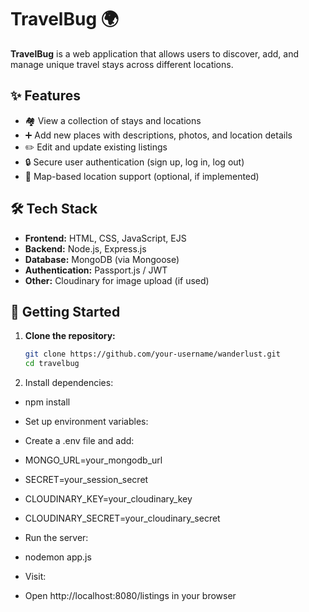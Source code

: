 
# TravelBug 🌍

**TravelBug** is a  web application that allows users to discover, add, and manage unique travel stays across different locations.

## ✨ Features

- 🏘️ View a collection of stays and locations
- ➕ Add new places with descriptions, photos, and location details
- ✏️ Edit and update existing listings
- 🔒 Secure user authentication (sign up, log in, log out)
- 📍 Map-based location support (optional, if implemented)

## 🛠️ Tech Stack

- **Frontend:** HTML, CSS, JavaScript, EJS 
- **Backend:** Node.js, Express.js
- **Database:** MongoDB (via Mongoose)
- **Authentication:** Passport.js / JWT
- **Other:** Cloudinary for image upload (if used)

## 🚀 Getting Started

1. **Clone the repository:**
   ```bash
   git clone https://github.com/your-username/wanderlust.git
   cd travelbug
2. Install dependencies:
- npm install

- Set up environment variables:
- Create a .env file and add:
- MONGO_URL=your_mongodb_url
- SECRET=your_session_secret
- CLOUDINARY_KEY=your_cloudinary_key
- CLOUDINARY_SECRET=your_cloudinary_secret

- Run the server:
- nodemon app.js
- Visit:
- Open http://localhost:8080/listings in your browser
   
